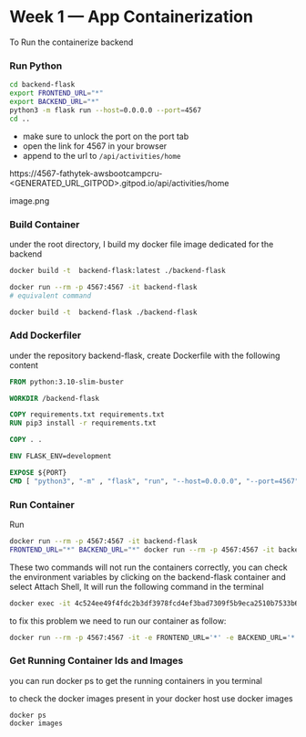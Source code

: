 # Week 1 — App Containerization

To Run the containerize backend 

### Run Python

```sh
cd backend-flask
export FRONTEND_URL="*"
export BACKEND_URL="*"
python3 -m flask run --host=0.0.0.0 --port=4567
cd ..
```

- make sure to unlock the port on the port tab
- open the link for 4567 in your browser
- append to the url to `/api/activities/home`

https://4567-fathytek-awsbootcampcru-<GENERATED_URL_GITPOD>.gitpod.io/api/activities/home

image.png

### Build Container

under the root directory, I build my docker file image dedicated for the backend

```sh
docker build -t  backend-flask:latest ./backend-flask

docker run --rm -p 4567:4567 -it backend-flask
# equivalent command

docker build -t  backend-flask ./backend-flask

```

 



### Add Dockerfiler

under  the repository backend-flask, create Dockerfile with the following content 

```dockerfile
FROM python:3.10-slim-buster

WORKDIR /backend-flask

COPY requirements.txt requirements.txt
RUN pip3 install -r requirements.txt

COPY . .

ENV FLASK_ENV=development

EXPOSE ${PORT}
CMD [ "python3", "-m" , "flask", "run", "--host=0.0.0.0", "--port=4567"]
```
### Run Container

Run 
```sh
docker run --rm -p 4567:4567 -it backend-flask
FRONTEND_URL="*" BACKEND_URL="*" docker run --rm -p 4567:4567 -it backend-flask
```
These two commands will not run the containers correctly, you can check the environment variables by clicking on the backend-flask container and select Attach Shell, It will run the following command in the terminal
```sh
docker exec -it 4c524ee49f4fdc2b3df3978fcd4ef3bad7309f5b9eca2510b7533b637697ce74 bash 

```
to fix this problem we need to run our container as follow:

```sh
docker run --rm -p 4567:4567 -it -e FRONTEND_URL='*' -e BACKEND_URL='*' backend-flask

```
### Get  Running Container Ids and Images

you can run  docker ps to get the running containers in you terminal

to check the docker images present in your docker host use docker images


```
docker ps
docker images
```






